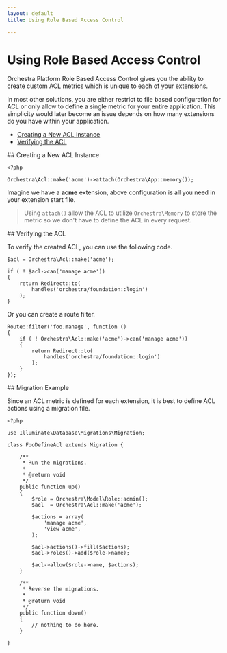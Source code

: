 ```yaml
---
layout: default
title: Using Role Based Access Control

---
```


Using Role Based Access Control
==============

Orchestra Platform Role Based Access Control gives you the ability to create custom ACL metrics which is unique to each of your extensions. 

In most other solutions, you are either restrict to file based configuration for ACL or only allow to define a single metric for your entire application. This simplicity would later become an issue depends on how many extensions do you have within your application.

* [Creating a New ACL Instance](#creating)
* [Verifying the ACL](#verifying)

<article id="creating">
## Creating a New ACL Instance

	<?php
	
    Orchestra\Acl::make('acme')->attach(Orchestra\App::memory());

Imagine we have a **acme** extension, above configuration is all you need in your extension start file.

> Using `attach()` allow the ACL to utilize `Orchestra\Memory` to store the metric so we don't have to define the ACL in every request.

</article>

<article id="verifying">
## Verifying the ACL

To verify the created ACL, you can use the following code.

	$acl = Orchestra\Acl::make('acme');
	
	if ( ! $acl->can('manage acme')) 
	{
		return Redirect::to(
			handles('orchestra/foundation::login')
		);
	}
	
Or you can create a route filter.

	Route::filter('foo.manage', function ()
	{
		if ( ! Orchestra\Acl::make('acme')->can('manage acme'))
		{
			return Redirect::to(
				handles('orchestra/foundation::login')
			);
		}
	});

</article>

<article id="migration-example">
## Migration Example

Since an ACL metric is defined for each extension, it is best to define ACL actions using a migration file.

	<?php
	
	use Illuminate\Database\Migrations\Migration;

	class FooDefineAcl extends Migration {
		
		/**
	 	 * Run the migrations.
	     *
	 	 * @return void
	 	 */
		public function up()
		{
			$role = Orchestra\Model\Role::admin();
			$acl  = Orchestra\Acl::make('acme');
			
			$actions = array(
				'manage acme',
				'view acme',
			);

			$acl->actions()->fill($actions);
			$acl->roles()->add($role->name);
			
			$acl->allow($role->name, $actions);
		}
		
		/**
	 	 * Reverse the migrations.
	     *
	 	 * @return void
	 	 */
		public function down()
		{
			// nothing to do here.
		}
	
	}